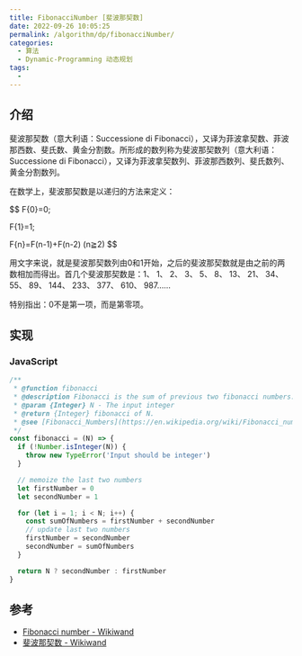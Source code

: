 ```yaml
---
title: FibonacciNumber [斐波那契数]
date: 2022-09-26 10:05:25
permalink: /algorithm/dp/fibonacciNumber/
categories:
  - 算法
  - Dynamic-Programming 动态规划
tags:
  - 
---
```


## 介绍

斐波那契数（意大利语：Successione di Fibonacci），又译为菲波拿契数、菲波那西数、斐氏数、黄金分割数。所形成的数列称为斐波那契数列（意大利语：Successione di Fibonacci），又译为菲波拿契数列、菲波那西数列、斐氏数列、黄金分割数列。

在数学上，斐波那契数是以递归的方法来定义：

$$
F{0}=0;

F{1}=1;

F{n}=F(n-1)+F(n-2) (n≧2)
$$

用文字来说，就是斐波那契数列由0和1开始，之后的斐波那契数就是由之前的两数相加而得出。首几个斐波那契数是：1、 1、 2、 3、 5、 8、 13、 21、 34、 55、 89、 144、 233、 377、 610、 987……

特别指出：0不是第一项，而是第零项。

## 实现

### JavaScript

```js
/**
 * @function fibonacci
 * @description Fibonacci is the sum of previous two fibonacci numbers.
 * @param {Integer} N - The input integer
 * @return {Integer} fibonacci of N.
 * @see [Fibonacci_Numbers](https://en.wikipedia.org/wiki/Fibonacci_number)
 */
const fibonacci = (N) => {
  if (!Number.isInteger(N)) {
    throw new TypeError('Input should be integer')
  }

  // memoize the last two numbers
  let firstNumber = 0
  let secondNumber = 1

  for (let i = 1; i < N; i++) {
    const sumOfNumbers = firstNumber + secondNumber
    // update last two numbers
    firstNumber = secondNumber
    secondNumber = sumOfNumbers
  }

  return N ? secondNumber : firstNumber
}
```

## 参考

- [Fibonacci number - Wikiwand](https://www.wikiwand.com/en/Fibonacci_number)
- [斐波那契数 - Wikiwand](https://www.wikiwand.com/zh-hans/%E6%96%90%E6%B3%A2%E9%82%A3%E5%A5%91%E6%95%B0)
